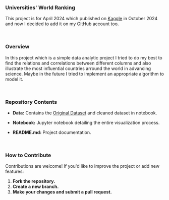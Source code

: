### Universities' World Ranking
This project is for April 2024 which published on [Kaggle](https://www.kaggle.com/code/soroushesnaashari/universities-world-ranking) in October 2024 and now I decided to add it on my GitHub account too.

<br>

### Overview
In this project which is a simple data analytic project I tried to do my best to find the relations and correlations between different columns and also illustrate the most influential countries arround the world in advancing science.
Maybe in the future I tried to implement an appropriate algorithm to model it.

<br>

### Repository Contents

- **Data:** Contains the [Original Dataset](https://www.kaggle.com/datasets/alifarajnia/eighteen-nineteen-university-datasets) and cleaned dataset in notebook.

- **Notebook:** Jupyter notebook detailing the entire visualization process.

- **README.md:** Project documentation.

<br>

### How to Contribute
Contributions are welcome! If you'd like to improve the project or add new features:

1. **Fork the repository.**
2. **Create a new branch.**
3. **Make your changes and submit a pull request.**
